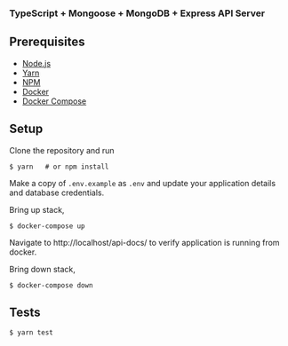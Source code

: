 ### TypeScript + Mongoose + MongoDB + Express API Server

## Prerequisites

- [Node.js](https://yarnpkg.com/en/docs/install)
- [Yarn](https://yarnpkg.com/en/docs/install)
- [NPM](https://docs.npmjs.com/getting-started/installing-node)
- [Docker](https://docs.docker.com/engine/install/ubuntu/)
- [Docker Compose](https://docs.docker.com/compose/install/)

## Setup

Clone the repository and run

    $ yarn   # or npm install

Make a copy of `.env.example` as `.env` and update your application details and database credentials.

Bring up stack,

    $ docker-compose up

Navigate to http://localhost/api-docs/ to verify application is running from docker.

Bring down stack,

    $ docker-compose down

## Tests

    $ yarn test


